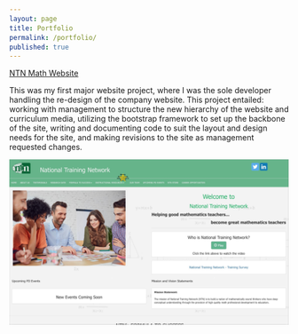 ```yaml
---
layout: page
title: Portfolio
permalink: /portfolio/
published: true
---
```


[NTN Math Website](www.ntnmath.com)

This was my first major website project, where I was the sole developer handling the re-design of the company website. This project entailed: working with management to structure the new hierarchy of the website and curriculum media, utilizing the bootstrap framework to set up the backbone of the site, writing and documenting code to suit the layout and design needs for the site, and making revisions to the site as management requested changes.

![NTN Math Homepage](/images/ntnmathscreenshot.jpg)
